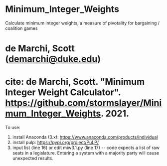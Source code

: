 # Minimum_Integer_Weights
Calculate minimum integer weights, a measure of pivotality for bargaining / coalition games
# de Marchi, Scott (demarchi@duke.edu)
# cite: de Marchi, Scott. "Minimum Integer Weight Calculator". https://github.com/stormslayer/Minimum_Integer_Weights. 2021.

To use:
1. install Anaconda (3.x): https://www.anaconda.com/products/individual
2. install pulp: https://pypi.org/project/PuLP/
3. input list (line 16) or edit miw3.1.py (line 17) -- code expects a list of raw seats in a legislature.  Entering a system with a majority party will cause unexpected results.

